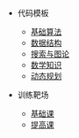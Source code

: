 - 代码模板
    - [基础算法](cpp/part01.md)
    - [数据结构](cpp/part02.md)
    - [搜索与图论](cpp/part03.md)
    - [数学知识](cpp/part04.md)
    - [动态规划](cpp/part05.md)
    
- 训练靶场
    - [基础课](cpp/solution01.md)
    - [提高课](cpp/solution02.md)